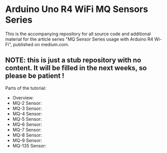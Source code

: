 # Arduino Uno R4 WiFi MQ Sensors Series

This is the accompanying repository for all source code and additional material for the article series "MQ Sensor Series usage with Arduino R4 Wi-Fi", published on medium.com.

## NOTE: this is just a stub repository with no content. It will be filled in the next weeks, so please be patient !

Parts of the tutorial:
- Overview:
- MQ-2 Sensor:
- MQ-3 Sensor:
- MQ-4 Sensor:
- MQ-5 Sensor:
- MQ-6 Sensor:
- MQ-7 Sensor:
- MQ-8 Sensor:
- MQ-9 Sensor:
- MQ-135 Sensor:

  
